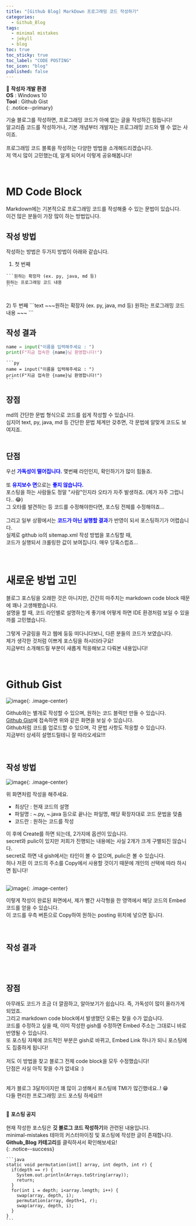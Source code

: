 ```yaml
---
title: "[Github Blog] MarkDown 프로그래밍 코드 작성하기"
categories:
  - Github_Blog
tags:
  - minimal mistakes
  - jekyll
  - blog
toc: true
toc_sticky: true
toc_label: "CODE POSTING"
toc_icon: "blog"
published: false
---
```


📌 **작성자 개발 환경** <br>
**OS** : Windows 10<br>
**Tool** : Github Gist<br>
{: .notice--primary}

기술 블로그를 작성하면, 프로그래밍 코드가 아예 없는 글을 작성하긴 힘듭니다!<br>
알고리즘 코드를 작성하거나, 기본 개념부터 개발자는 프로그래밍 코드와 뗄 수 없는 사이죠.<br>
<br>
프로그래밍 코드 블록을 작성하는 다양한 방법을 소개해드리겠습니다.<br>
저 역시 많이 고민했는데, 알게 되어서 이렇게 공유해봅니다!<br>
<br>
<br>

# MD Code Block

Markdown에는 기본적으로 프로그래밍 코드를 작성해줄 수 있는 문법이 있습니다.<br>
이건 많은 분들이 가장 많이 하는 방법입니다.<br>

## 작성 방법

작성하는 방법은 두가지 방법이 아래와 같습니다.

1) 첫 번째
~~~text
```원하는 확장자 (ex. py, java, md 등)
원하는 프로그래밍 코드 내용
```
~~~

<br>
2) 두 번째
```text
~~~원하는 확장자 (ex. py, java, md 등)
원하는 프로그래밍 코드 내용
~~~
```
<br>

## 작성 결과

```py
name = input("이름을 입력해주세요 : ")
print(F"지금 접속한 {name}님 환영합니다!")
```

~~~text
```py
name = input("이름을 입력해주세요 : ")
print(F"지금 접속한 {name}님 환영합니다!")
```
~~~

## 장점

md의 간단한 문법 형식으로 코드를 쉽게 작성할 수 있습니다.<br>
심지어 text, py, java, md 등 간단한 문법 체계만 갖추면, 각 문법에 알맞게 코드도 보여지죠.<br>
<br>

## 단점

우선 <span style="color:blue;">**가독성이 떨어집니다.**</span> 몇번째 라인인지, 확인하기가 많이 힘들죠.<br>
<br>
또 <span style="color:blue;">**유지보수 면**</span>으로는 <span style="color:blue;">**좋지 않습니다.**</span><br>
포스팅을 하는 사람들도 정말 "사람"인지라 오타가 자주 발생하죠. (제가 자주 그럽니다.. 😂)<br>
그 오타를 발견하는 등 코드를 수정해야한다면, 포스팅 전체를 수정해야죠...<br>
<br>
그리고 일부 상황에서는 <span style="color:blue;">**코드가 아닌 실행할 결과**</span>가 반영이 되서 포스팅하기가 어렵습니다.<br>
실제로 github io의 sitemap.xml 작성 방법을 포스팅할 때,<br>
코드가 실행되서 크롤링한 값이 보여집니다. 매우 당혹스럽죠...<br>
<br>
<br>

# 새로운 방법 고민

블로그 포스팅을 오래한 것은 아니지만, 간간히 마주치는 markdown code block 때문에 꽤나 고생해봤습니다.<br>
설명을 할 때, 코드 라인별로 설명하는게 좋기에 어떻게 하면 IDE 환경처럼 보일 수 있을까를 고민했습니다.<br>
<br>
그렇게 구글링을 하고 웹에 둥둥 떠다니다보니, 다른 분들의 코드가 보였습니다.<br>
제가 생각한 것처럼 이쁘게 포스팅을 하시더라구요!<br>
지금부터 소개해드릴 부분이 새롭게 적응해보고 다뤄본 내용입니다!<br>
<br>
<br>

# Github Gist

![image](https://user-images.githubusercontent.com/45550607/110230800-e0c73a00-7f56-11eb-93e1-4e13e4d3eb0c.png){: .image-center}

Github와는 별개로 작성할 수 있으며, 원하는 코드 블럭만 만들 수 있습니다.<br>
[Github Gist](https://gist.github.com/)에 접속하면 위와 같은 화면을 보실 수 있습니다.<br>
Github처럼 코드를 업로드할 수 있으며, 각 문법 사항도 적응할 수 있습니다.<br>
지금부터 상세히 설명드릴테니 잘 따라오세요!!!<br>
<br>
<br>

## 작성 방법

![image](https://user-images.githubusercontent.com/45550607/110230896-8c708a00-7f57-11eb-922f-73ee7981a691.png){: .image-center}

위 화면처럼 작성을 해주세요. <br>

- 최상단 : 현재 코드의 설명
- 파일명 : ~.py, ~.java 등으로 끝나는 파일명, 해당 확장자대로 코드 문법을 맞춤
- 코드란 : 원하는 코드를 작성

이 후에 Create를 하면 되는데, 2가지에 옵션이 있습니다.<br>
secret와 pulic이 있지만 저희가 진행되는 내용에는 사실 2개가 크게 구별되진 않습니다.<br>
secret로 하면 내 gish에서는 타인이 볼 수 없으며, pulic은 볼 수 있습니다.<br>
허나 저흰 이 코드의 주소를 Copy에서 사용할 것이기 때문에 개인의 선택에 따라 하시면 됩니다!<br>
<br>

![image](https://user-images.githubusercontent.com/45550607/110230979-2cc6ae80-7f58-11eb-97d5-6936e04df6d9.png){: .image-center}

이렇게 작성이 완료된 화면에서, 제가 빨간 사각형을 한 영역에서 해당 코드의 Embed 코드를 얻을 수 있습니다.<br>
이 코드를 우측 버튼으로 Copy하여 원하는 posting 위치에 넣으면 됩니다.<br>
<br>
<br>

## 작성 결과

<script src="https://gist.github.com/eona1301/d8087874070c4ccaae7ca09895adcfd6.js"></script>

<br>
<br>

## 장점

아무래도 코드가 조금 더 깔끔하고, 알아보기가 쉽습니다. 즉, 가독성이 많이 올라가게 되었죠.<br>
그리고 markdown code block에서 발생했던 오류는 찾을 수가 없습니다.<br>
코드를 수정하고 싶을 때, 이미 작성한 gish를 수정하면 Embed 주소는 그대로니 바로 반영될 수 있습니다.<br>
또 포스팅 자체에 코드적인 부분은 gish로 바뀌고, Embed Link 하나가 되니 포스팅에도 집중하게 됩니다!<br>
<br>
저도 이 방법을 찾고 블로그 전체 code block을 모두 수정했습니다!<br>
단점은 사실 아직 찾을 수가 없네요 :) <br>
<br>
<br>
제가 블로그 3달차이지만 꽤 많이 고생해서 포스팅에 TMI가 많긴했네요..! 😁<br>
다들 편리한 프로그래밍 코드 포스팅 하세요!!!
<br>
<br>

🔔 **포스팅 공지** <br><br>
현재 작성한 포스팅은 **깃 블로그 코드 작성하기**와 관련된 내용입니다.<br>
minimal-mistakes 테마의 커스터마이징 및 포스팅에 작성한 글이 존재합니다. <br>
**Github_Blog 카테고리**를 클릭하셔서 확인해보세요!<br>
{: .notice--success}

    ```java
    static void permutation(int[] array, int depth, int r) {
      if(depth == r) {
        System.out.println(Arrays.toString(array));
        return;
      }
      for(int i = depth; i<array.length; i++) {
        swap(array, depth, i);
        permutation(array, depth+1, r);
        swap(array, depth, i);
      }
    }
    ```